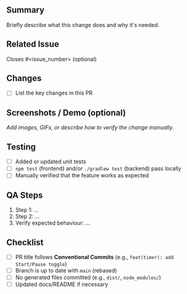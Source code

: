 ## Summary
Briefly describe what this change does and why it's needed.

## Related Issue
Closes #<issue_number> (optional)

## Changes
- [ ] List the key changes in this PR

## Screenshots / Demo (optional)
_Add images, GIFs, or describe how to verify the change manually._

## Testing
- [ ] Added or updated unit tests
- [ ] `npm test` (frontend) and/or `./gradlew test` (backend) pass locally
- [ ] Manually verified that the feature works as expected

## QA Steps
1. Step 1: ...
2. Step 2: ...
3. Verify expected behaviour: ...

## Checklist
- [ ] PR title follows **Conventional Commits** (e.g., `feat(timer): add Start/Pause toggle`)
- [ ] Branch is up to date with `main` (rebased)
- [ ] No generated files committed (e.g., `dist/`, `node_modules/`)
- [ ] Updated docs/README if necessary
